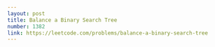 ```yaml
---
layout: post
title: Balance a Binary Search Tree
number: 1382
link: https://leetcode.com/problems/balance-a-binary-search-tree
---
```

